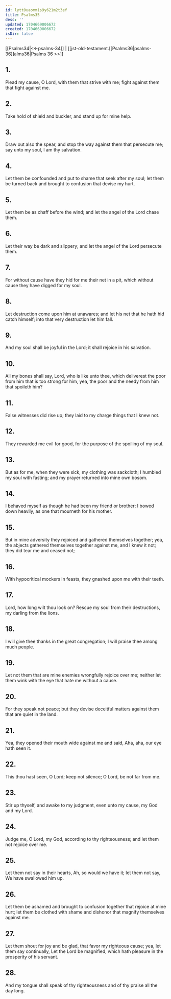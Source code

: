 ```yaml
---
id: lytt0uaomm1s9y621m2t3ef
title: Psalms35
desc: ''
updated: 1704669006672
created: 1704669006672
isDir: false
---
```

[[Psalms34|<<-psalms-34]] | [[jst-old-testament.[[Psalms36|psalms-36]]alms36|Psalms 36 >>]]
## 1.
Plead my cause, O Lord, with them that strive with me; fight against them that fight against me.
## 2.
Take hold of shield and buckler, and stand up for mine help.
## 3.
Draw out also the spear, and stop the way against them that persecute me; say unto my soul, I am thy salvation.
## 4.
Let them be confounded and put to shame that seek after my soul; let them be turned back and brought to confusion that devise my hurt.
## 5.
Let them be as chaff before the wind; and let the angel of the Lord chase them.
## 6.
Let their way be dark and slippery; and let the angel of the Lord persecute them.
## 7.
For without cause have they hid for me their net in a pit, which without cause they have digged for my soul.
## 8.
Let destruction come upon him at unawares; and let his net that he hath hid catch himself; into that very destruction let him fall.
## 9.
And my soul shall be joyful in the Lord; it shall rejoice in his salvation.
## 10.
All my bones shall say, Lord, who is like unto thee, which deliverest the poor from him that is too strong for him, yea, the poor and the needy from him that spoileth him?
## 11.
False witnesses did rise up; they laid to my charge things that I knew not.
## 12.
They rewarded me evil for good, for the purpose of the spoiling of my soul.
## 13.
But as for me, when they were sick, my clothing was sackcloth; I humbled my soul with fasting; and my prayer returned into mine own bosom.
## 14.
I behaved myself as though he had been my friend or brother; I bowed down heavily, as one that mourneth for his mother.
## 15.
But in mine adversity they rejoiced and gathered themselves together; yea, the abjects gathered themselves together against me, and I knew it not; they did tear me and ceased not;
## 16.
With hypocritical mockers in feasts, they gnashed upon me with their teeth.
## 17.
Lord, how long wilt thou look on? Rescue my soul from their destructions, my darling from the lions.
## 18.
I will give thee thanks in the great congregation; I will praise thee among much people.
## 19.
Let not them that are mine enemies wrongfully rejoice over me; neither let them wink with the eye that hate me without a cause.
## 20.
For they speak not peace; but they devise deceitful matters against them that are quiet in the land.
## 21.
Yea, they opened their mouth wide against me and said, Aha, aha, our eye hath seen it.
## 22.
This thou hast seen, O Lord; keep not silence; O Lord, be not far from me.
## 23.
Stir up thyself, and awake to my judgment, even unto my cause, my God and my Lord.
## 24.
Judge me, O Lord, my God, according to thy righteousness; and let them not rejoice over me.
## 25.
Let them not say in their hearts, Ah, so would we have it; let them not say, We have swallowed him up.
## 26.
Let them be ashamed and brought to confusion together that rejoice at mine hurt; let them be clothed with shame and dishonor that magnify themselves against me.
## 27.
Let them shout for joy and be glad, that favor my righteous cause; yea, let them say continually, Let the Lord be magnified, which hath pleasure in the prosperity of his servant.
## 28.
And my tongue shall speak of thy righteousness and of thy praise all the day long.

